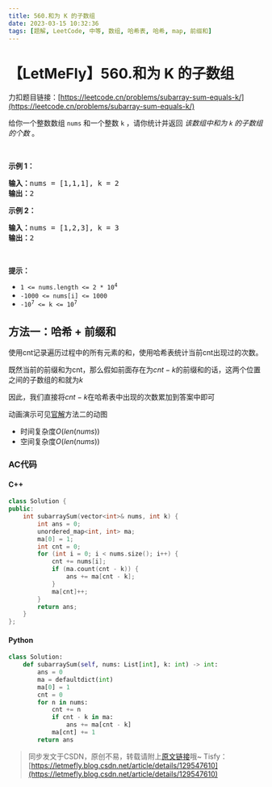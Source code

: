 ```yaml
---
title: 560.和为 K 的子数组
date: 2023-03-15 10:32:36
tags: [题解, LeetCode, 中等, 数组, 哈希表, 哈希, map, 前缀和]
---
```


# 【LetMeFly】560.和为 K 的子数组

力扣题目链接：[https://leetcode.cn/problems/subarray-sum-equals-k/](https://leetcode.cn/problems/subarray-sum-equals-k/)

<p>给你一个整数数组 <code>nums</code> 和一个整数&nbsp;<code>k</code> ，请你统计并返回 <em>该数组中和为&nbsp;<code>k</code><strong>&nbsp;</strong>的子数组的个数&nbsp;</em>。</p>

<p>&nbsp;</p>

<p><strong>示例 1：</strong></p>

<pre>
<strong>输入：</strong>nums = [1,1,1], k = 2
<strong>输出：</strong>2
</pre>

<p><strong>示例 2：</strong></p>

<pre>
<strong>输入：</strong>nums = [1,2,3], k = 3
<strong>输出：</strong>2
</pre>

<p>&nbsp;</p>

<p><strong>提示：</strong></p>

<ul>
	<li><code>1 &lt;= nums.length &lt;= 2 * 10<sup>4</sup></code></li>
	<li><code>-1000 &lt;= nums[i] &lt;= 1000</code></li>
	<li><code>-10<sup>7</sup> &lt;= k &lt;= 10<sup>7</sup></code></li>
</ul>


    
## 方法一：哈希 + 前缀和

使用cnt记录遍历过程中的所有元素的和，使用哈希表统计当前cnt出现过的次数。

既然当前的前缀和为cnt，那么假如前面存在为$cnt - k$的前缀和的话，这两个位置之间的子数组的和就为$k$

因此，我们直接将$cnt - k$在哈希表中出现的次数累加到答案中即可

动画演示可见[官解](https://leetcode.cn/problems/subarray-sum-equals-k/solutions/238572/he-wei-kde-zi-shu-zu-by-leetcode-solution/)方法二的动图

+ 时间复杂度$O(len(nums))$
+ 空间复杂度$O(len(nums))$

### AC代码

#### C++

```cpp
class Solution {
public:
    int subarraySum(vector<int>& nums, int k) {
        int ans = 0;
        unordered_map<int, int> ma;
        ma[0] = 1;
        int cnt = 0;
        for (int i = 0; i < nums.size(); i++) {
            cnt += nums[i];
            if (ma.count(cnt - k)) {
                ans += ma[cnt - k];
            }
            ma[cnt]++;
        }
        return ans;
    }
};
```

#### Python

```python
class Solution:
    def subarraySum(self, nums: List[int], k: int) -> int:
        ans = 0
        ma = defaultdict(int)
        ma[0] = 1
        cnt = 0
        for n in nums:
            cnt += n
            if cnt - k in ma:
                ans += ma[cnt - k]
            ma[cnt] += 1
        return ans
```

> 同步发文于CSDN，原创不易，转载请附上[原文链接](https://blog.letmefly.xyz/2023/03/15/LeetCode%200560.%E5%92%8C%E4%B8%BAK%E7%9A%84%E5%AD%90%E6%95%B0%E7%BB%84/)哦~
> Tisfy：[https://letmefly.blog.csdn.net/article/details/129547610](https://letmefly.blog.csdn.net/article/details/129547610)
